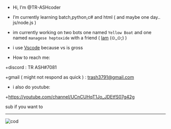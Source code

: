 - Hi, I’m @TR-ASHcoder
- I’m currently learning batch,python,c# and html ( and maybe one day.. js/node.js )
- im currently working on two bots one named `Yellow Boat` and one named `managese heptoxide` with a friend
( [lam](https://github.com/ktehllama) (⊙_⊙;) ) 
- i use [Vscode](https://code.visualstudio.com/docs/?dv=win) because vs is gross

- How to reach me: 

+discord : TR ASH#7081

+gmail ( might not respond as quick ) : trash3791@gmail.com

- i also do youtube:

+https://youtube.com/channel/UCnCUHqT1Jo_JDEtfS07g42g

sub if you want to









____

![cod](https://user-images.githubusercontent.com/90879002/154206054-41351009-0468-41f1-9708-04006dd02028.png)




